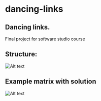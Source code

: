 # dancing-links

## Dancing links. 
Final project for software studio course

## Structure: 
![Alt text](/../master/screenshots/Screenshot%20from%202020-06-07%2013-45-51.png?raw=true)


## Example matrix with solution
![Alt text](/../master/screenshots/Screenshot%20from%202020-06-07%2013-47-52.png?raw=true)
